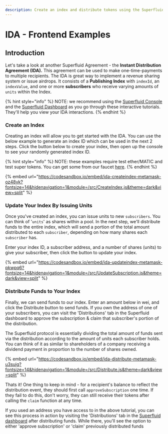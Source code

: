 ```yaml
---
description: Create an index and distribute tokens using the Superfluid Core-SDK
---
```


# IDA - Frontend Examples

## Introduction

Let's take a look at another Superfluid Agreement - the **Instant Distribution Agreement (IDA).** This agreement can be used to make one-time-payments to multiple recipients. The IDA is great way to implement a revenue sharing system or issue airdrops. It consists of a **Publishing Index** with `indexId`, an `indexValue`, and one or more **subscribers** who receive varying amounts of `units` within the Index.

{% hint style="info" %}
NOTE: we recommend using the [Superfluid Console](https://console.superfluid.finance) and the [Superfluid Dashboard](https://app.superfluid.finance) as you go through these interactive tutorials. They'll help you view your IDA interactions.
{% endhint %}

### Create an Index

Creating an index will allow you to get started with the IDA. You can use the below example to generate an index ID which can be used in the next 2 steps. Click the button below to create your index, then open up the console to see your randomly generated index ID.

{% hint style="info" %}
NOTE: these examples require test ether/MATIC and test super tokens. You can get some from our faucet [here](../super-tokens/super-token-faucet.md).&#x20;
{% endhint %}

{% embed url="https://codesandbox.io/embed/ida-createindex-metamask-oz48vk?fontsize=14&hidenavigation=1&module=/src/CreateIndex.js&theme=dark&view=split" %}

### Update Your Index By Issuing Units

Once you've created an index, you can issue units to new `subscribers`. You can think of '`units`' as shares within a pool. In the next step, we'll distribute funds to the entire index, which will send a portion of the total amount distributed to each `subscriber`, depending on how many shares each `subscriber` has.

Enter your index ID, a subscriber address, and a number of shares (units) to give your subscriber, then click the button to update your index.

{% embed url="https://codesandbox.io/embed/ida-updateindex-metamask-pkwpq6?fontsize=14&hidenavigation=1&module=/src/UpdateSubscription.js&theme=dark&view=split" %}

### Distribute Funds to Your Index

Finally, we can send funds to our index. Enter an amount below in wei, and click the Distribute button to send funds. If you own the address of one of your subscribers, you can visit the 'Distributions' tab in the Superfluid dashboard to approve the subscription & claim that subscriber's portion of the distribution.

The Superfluid protocol is essentially dividing the total amount of funds sent via the distribution according to the amount of units each subscriber holds. You can think of it as similar to shareholders of a company receiving a dividend payment in proportion to the number of shares owned.

{% embed url="https://codesandbox.io/embed/ida-distribute-metamask-u3suig?fontsize=14&hidenavigation=1&module=/src/Distribute.js&theme=dark&view=split" %}

Thats it! One thing to keep in mind - for a recipient's balance to reflect the distribution event, they should first call `approveSubscription` one time. If they fail to do this, don't worry, they can still receive their tokens after calling the `claim` function at any time.

If you used an address you have access to in the above tutorial, you can see this process in action by visiting the 'Distributions' tab in the [Superfluid dashboard](https://app.superfluid.finance/dashboard) after distributing funds. While there, you'll see the option to either 'approve subscription' or 'claim' previously distributed funds
